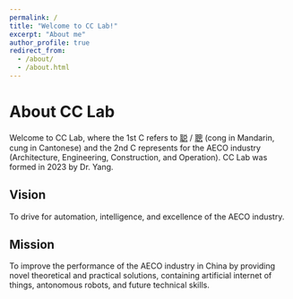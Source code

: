 ```yaml
---
permalink: /
title: "Welcome to CC Lab!"
excerpt: "About me"
author_profile: true
redirect_from: 
  - /about/
  - /about.html
---
```


About CC Lab
=====
Welcome to CC Lab, where the 1st C refers to [聪](https://baike.baidu.com/item/%E8%81%B0/4366308) / [聰](https://zh.m.wiktionary.org/zh-hant/%E8%81%B0) (cong in Mandarin, cung in Cantonese) and the 2nd C represents for the AECO industry (Architecture, Engineering, Construction, and Operation). CC Lab was formed in 2023 by Dr. Yang.

Vision
-----
To drive for automation, intelligence, and excellence of the AECO industry.

Mission
-----
To improve the performance of the AECO industry in China by providing novel theoretical and practical solutions, containing artificial internet of things, antonomous robots, and future technical skills.